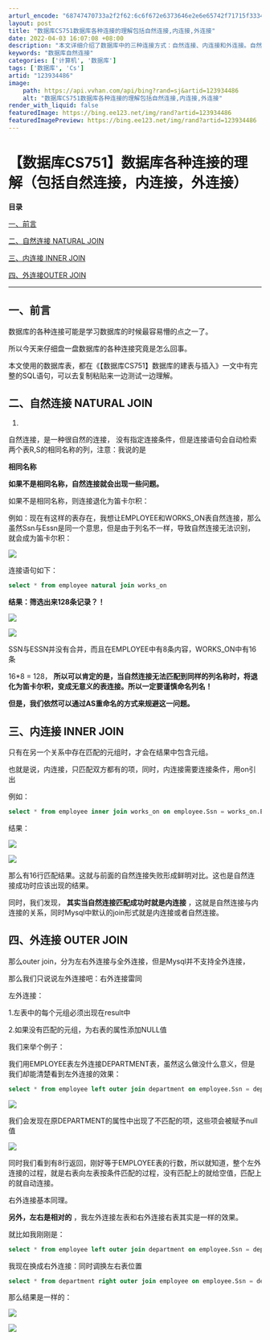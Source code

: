 ```yaml
---
arturl_encode: "68747470733a2f2f62:6c6f672e6373646e2e6e65742f71715f33343431343035342f:61727469636c652f64657461696c732f313233393334343836"
layout: post
title: "数据库CS751数据库各种连接的理解包括自然连接,内连接,外连接"
date: 2022-04-03 16:07:08 +08:00
description: "本文详细介绍了数据库中的三种连接方式：自然连接、内连接和外连接。自然连接基于相同列名进行连接，若列名"
keywords: "数据库自然连接"
categories: ['计算机', '数据库']
tags: ['数据库', 'Cs']
artid: "123934486"
image:
    path: https://api.vvhan.com/api/bing?rand=sj&artid=123934486
    alt: "数据库CS751数据库各种连接的理解包括自然连接,内连接,外连接"
render_with_liquid: false
featuredImage: https://bing.ee123.net/img/rand?artid=123934486
featuredImagePreview: https://bing.ee123.net/img/rand?artid=123934486
---
```


# 【数据库CS751】数据库各种连接的理解（包括自然连接，内连接，外连接）

**目录**

[一、前言](#%E4%B8%80%E3%80%81%E5%89%8D%E8%A8%80)

[二、自然连接 NATURAL JOIN](#%E4%BA%8C%E3%80%81%E8%87%AA%E7%84%B6%E8%BF%9E%E6%8E%A5%20NATURAL%20JOIN)

[三、内连接 INNER JOIN](#%E4%B8%89%E3%80%81%E5%86%85%E8%BF%9E%E6%8E%A5%20INNER%20JOIN)

[四、外连接OUTER JOIN](#%E5%9B%9B%E3%80%81%E5%A4%96%E8%BF%9E%E6%8E%A5OUTER%20JOIN)

---

## 一、前言

数据库的各种连接可能是学习数据库的时候最容易懵的点之一了。

所以今天来仔细盘一盘数据库的各种连接究竟是怎么回事。

本文使用的数据库表，都在《【数据库CS751】数据库的建表与插入》一文中有完整的SQL语句，可以去复制粘贴来一边测试一边理解。

## 二、自然连接 NATURAL JOIN

1.
自然连接，是一种很自然的连接，
没有指定连接条件，但是连接语句会自动检索两个表R,S的相同名称的列，注意：我说的是

**相同名称**

**如果不是相同名称，自然连接就会出现一些问题。**

如果不是相同名称，则连接退化为笛卡尔积：

例如：现在有这样的表存在，我想让EMPLOYEE和WORKS\_ON表自然连接，那么虽然Ssn与Essn是同一个意思，但是由于列名不一样，导致自然连接无法识别，就会成为笛卡尔积：

![](https://i-blog.csdnimg.cn/blog_migrate/9e1456c910befafb5f8725f7b7aff5dc.png)

连接语句如下：

```sql
select * from employee natural join works_on
```

**结果：筛选出来128条记录？！**

![](https://i-blog.csdnimg.cn/blog_migrate/9ba507d694ed97d35b6051ac486cd131.png)

![](https://i-blog.csdnimg.cn/blog_migrate/f8c6bae4f87cb703ec59feb8c42c9eb9.png)

SSN与ESSN并没有合并，而且在EMPLOYEE中有8条内容，WORKS\_ON中有16条

16\*8 = 128，
**所以可以肯定的是，当自然连接无法匹配到同样的列名称时，将退化为笛卡尔积，变成无意义的表连接。所以一定要谨慎命名列名！**

**但是，我们依然可以通过AS重命名的方式来规避这一问题。**

## **三、内连接 INNER JOIN**

只有在另一个关系中存在匹配的元组时，才会在结果中包含元组。

也就是说，内连接，只匹配双方都有的项，同时，内连接需要连接条件，用on引出

例如：

```sql
select * from employee inner join works_on on employee.Ssn = works_on.Essn
```

结果：

![](https://i-blog.csdnimg.cn/blog_migrate/6ca142c0a99e81d24806d957155465e0.png)

![](https://i-blog.csdnimg.cn/blog_migrate/5bb27e89f2efb3a8caee9037746026e0.png)

那么有16行匹配结果。这就与前面的自然连接失败形成鲜明对比。这也是自然连接成功时应该出现的结果。

同时，我们发现，
**其实当自然连接匹配成功时就是内连接**
，这就是自然连接与内连接的关系，同时Mysql中默认的join形式就是内连接或者自然连接。

## 四、外连接 OUTER JOIN

那么outer join，分为左右外连接与全外连接，但是Mysql并不支持全外连接，

那么我们只说说左外连接吧：右外连接雷同

左外连接：

1.左表中的每个元组必须出现在result中

2.如果没有匹配的元组，为右表的属性添加NULL值

我们来举个例子：

我们用EMPLOYEE表左外连接DEPARTMENT表，虽然这么做没什么意义，但是我们却能清楚看到左外连接的效果：

```sql
select * from employee left outer join department on employee.Ssn = department.Mgr_ssn
```

![](https://i-blog.csdnimg.cn/blog_migrate/b1efd04e7c942b457a8af888920fb225.png)

我们会发现在原DEPARTMENT的属性中出现了不匹配的项，这些项会被赋予null值

![](https://i-blog.csdnimg.cn/blog_migrate/34fbded30b912fdd0b68a56b7090cbc5.png)

同时我们看到有8行返回，刚好等于EMPLOYEE表的行数，所以就知道，整个左外连接的过程，就是右表向左表按条件匹配的过程，没有匹配上的就给空值，匹配上的就自动连接。

右外连接基本同理。

**另外，左右是相对的**
，我左外连接左表和右外连接右表其实是一样的效果。

就比如我刚刚是：

```sql
select * from employee left outer join department on employee.Ssn = department.Mgr_ssn
```

我现在换成右外连接：同时调换左右表位置

```sql
select * from department right outer join employee on employee.Ssn = department.Mgr_ssn
```

那么结果是一样的：

![](https://i-blog.csdnimg.cn/blog_migrate/6a2b04c4937c6b9f12bb3a41d4b91679.png)

![](https://i-blog.csdnimg.cn/blog_migrate/f4c371f57612bbe4d4a7a86d721e8d7b.png)